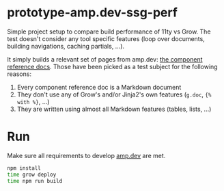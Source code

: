 # prototype-amp.dev-ssg-perf

Simple project setup to compare build performance of 11ty vs Grow. The test doesn't consider any tool specific features (loop over documents, building navigations, caching partials, ...).

It simply builds a relevant set of pages from amp.dev: [the component reference docs](https://amp.dev/documentation/components/). Those have been picked as a test subject for the following reasons:

1) Every component reference doc is a Markdown document
2) They don't use any of Grow's and/or Jinja2's own features (`g.doc`, `{% with %}`, ...)
3) They are written using almost all Markdown features (tables, lists, ...)

# Run

Make sure all requirements to develop [amp.dev](https://github.com/ampproject/amp.dev) are met.

```sh
npm install
time grow deploy
time npm run build
```
